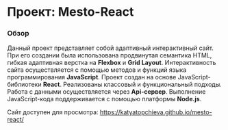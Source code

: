 # Проект: Mesto-React

### Обзор
Данный проект представляет собой адаптивный интерактивный сайт. При его создании была использована продвинутая семантика HTML, гибкая адаптивная верстка на __Flexbox__ и __Grid Layout__.  Интерактивность сайта осуществляется с помощью методов и функций языка программирования __JavaScript__. 
  Проект создан на основе JavaScript-библиотеки __React__. Реализованы классовый и функциональный подходы. Работа с данными осуществляется через __Api-сервер__. Выполнение JavaScript-кода поддерживается с помощью платформы __Node.js__. 

Сайт доступен для просмотра: https://katyatopchieva.github.io/mesto-react/
